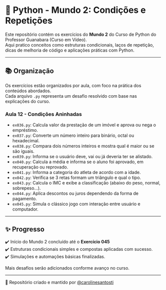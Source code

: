# 🐍 Python - Mundo 2: Condições e Repetições

Este repositório contém os exercícios do **Mundo 2** do Curso de Python do Professor Guanabara (Curso em Vídeo).  
Aqui pratico conceitos como estruturas condicionais, laços de repetição, dicas de melhoria de código e aplicações práticas com Python.

---

## 📚 Organização

Os exercícios estão organizados por aula, com foco na prática dos conteúdos abordados.  
Cada arquivo `.py` representa um desafio resolvido com base nas explicações do curso.

### Aula 12 - Condições Aninhadas
- `ex036.py`: Calcula valor da prestação de um imóvel e aprova ou nega o empréstimo.
- `ex037.py`: Converte um número inteiro para binário, octal ou hexadecimal.
- `ex038.py`: Compara dois números inteiros e mostra qual é maior ou se são iguais.
- `ex039.py`: Informa se o usuário deve, vai ou já deveria ter se alistado.
- `ex040.py`: Calcula a média e informa se o aluno foi aprovado, em recuperação ou reprovado.
- `ex041.py`: Informa a categoria do atleta de acordo com a idade.
- `ex042.py`: Verifica se 3 retas formam um triângulo e qual o tipo.
- `ex043.py`: Calcula o IMC e exibe a classificação (abaixo do peso, normal, sobrepeso...).
- `ex044.py`: Aplica descontos ou juros dependendo da forma de pagamento.
- `ex045.py`: 	Simula o clássico jogo com interação entre usuário e computador.

---

## ✨ Progresso

✔️ Início do Mundo 2 concluído até o **Exercício 045**  
✔️ Estruturas condicionais simples e compostas aplicadas com sucesso.  
✔️ Simulações e automações básicas finalizadas.

Mais desafios serão adicionados conforme avanço no curso.

---

📌 Repositório criado e mantido por [@carolinesantosti](https://github.com/carolinesantosti)
